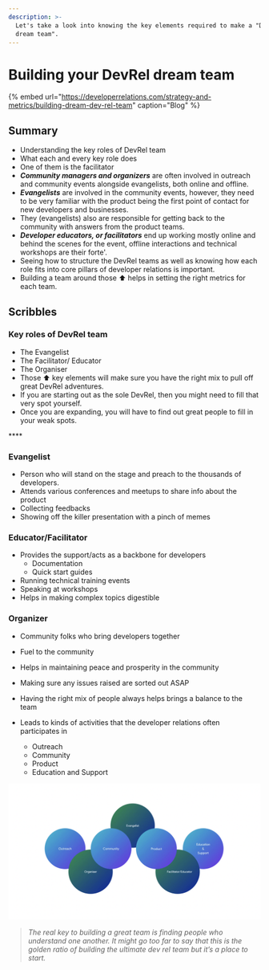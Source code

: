 ```yaml
---
description: >-
  Let's take a look into knowing the key elements required to make a "DevRel
  dream team".
---
```


# Building your DevRel dream team

{% embed url="https://developerrelations.com/strategy-and-metrics/building-dream-dev-rel-team" caption="Blog" %}

## Summary

* Understanding the key roles of DevRel team
* What each and every key role does
* One of them is the facilitator
* _**Community managers and organizers**_ are often involved in outreach and community events alongside evangelists, both online and offline. 
* _**Evangelists**_ are involved in the community events, however, they need to be very familiar with the product being the first point of contact for new developers and businesses. 
* They \(evangelists\) also are responsible for getting back to the community with answers from the product teams.
* _**Developer educators, or facilitators**_ end up working mostly online and behind the scenes for the event,  offline interactions and technical workshops are their forte'. 
* Seeing how to structure the DevRel teams as well as knowing how each role fits into core pillars of developer relations is important. 
* Building a team around those ⬆️ helps in setting the right metrics for each team. 



## Scribbles

### Key roles of DevRel team

* The Evangelist
* The Facilitator/ Educator
* The Organiser  
* Those ⬆️ key elements will make sure you have the right mix to pull off great DevRel adventures. 
* If you are starting out as the sole DevRel, then you might need to fill that very spot yourself. 
* Once you are expanding, you will have to find out great people to fill in your weak spots. 

\*\*\*\*

### **Evangelist**

* Person who will stand on the stage and preach to the thousands of developers.
* Attends various conferences and meetups to share info about the product 
* Collecting feedbacks 
* Showing off the killer presentation with a pinch of memes

### Educator/Facilitator

* Provides the support/acts as a backbone for developers 
  * Documentation 
  * Quick start guides
* Running technical training events 
* Speaking at workshops
* Helps in making complex topics digestible

### Organizer 

* Community folks who bring developers together
* Fuel to the community
* Helps in maintaining peace and prosperity in the community
* Making sure any issues raised are sorted out ASAP



* Having the right mix of people always helps brings a balance to the team
* Leads to kinds of activities that the developer relations often participates in 
  * Outreach 
  * Community 
  * Product
  * Education and Support

![](../.gitbook/assets/image%20%289%29.png)



> _The real key to building a great team is finding people who understand one another. It might go too far to say that this is the golden ratio of building the ultimate dev rel team but it’s a place to start._

